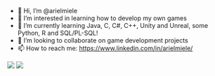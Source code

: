 - 👋 Hi, I’m @arielmiele
- 👀 I’m interested in learning how to develop my own games
- 🌱 I’m currently learning Java, C, C#, C++, Unity and Unreal, some Python, R and SQL/PL-SQL!
- 💞️ I’m looking to collaborate on game development projects
- 📫 How to reach me: https://www.linkedin.com/in/arielmiele/


<img align="center" src="https://github-readme-stats.vercel.app/api?username=arielmiele&theme=dark&show_icons=true"/>
<img align="center" src="https://github-readme-stats.vercel.app/api/top-langs/?username=arielmiele&theme=dark&show_icons=true&layout=compact"/>


<!---
arielmiele/arielmiele is a ✨ special ✨ repository because its `README.md` (this file) appears on your GitHub profile.
You can click the Preview link to take a look at your changes.
--->
